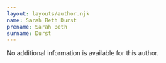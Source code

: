 ```yaml
---
layout: layouts/author.njk
name: Sarah Beth Durst
prename: Sarah Beth
surname: Durst
---
```

No additional information is available for this author.
